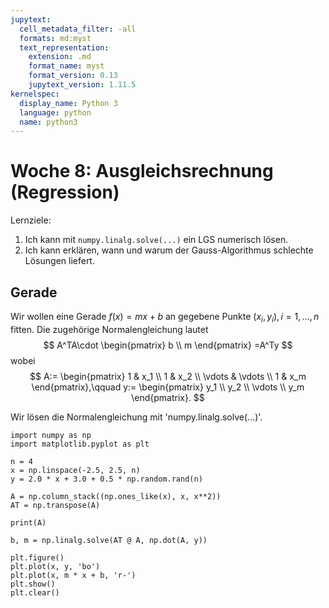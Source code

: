 ```yaml
---
jupytext:
  cell_metadata_filter: -all
  formats: md:myst
  text_representation:
    extension: .md
    format_name: myst
    format_version: 0.13
    jupytext_version: 1.11.5
kernelspec:
  display_name: Python 3
  language: python
  name: python3
---
```


# Woche 8: Ausgleichsrechnung (Regression)

Lernziele:

1. Ich kann mit `numpy.linalg.solve(...)` ein LGS numerisch lösen.
2. Ich kann erklären, wann und warum der Gauss-Algorithmus schlechte Lösungen liefert.

## Gerade

Wir wollen eine Gerade $f(x)=mx+b$ an gegebene Punkte $(x_i,y_i),i=1,\ldots,n$ fitten.
Die zugehörige Normalengleichung lautet
$$
A^TA\cdot
\begin{pmatrix}
    b \\
    m
\end{pmatrix}
=A^Ty
$$
wobei
$$
A:=
\begin{pmatrix}
    1 & x_1 \\
    1 & x_2 \\
    \vdots & \vdots \\
    1 & x_m
\end{pmatrix},\qquad
y:=
\begin{pmatrix}
    y_1 \\
    y_2 \\
    \vdots \\
    y_m
\end{pmatrix}.
$$

Wir lösen die Normalengleichung mit 'numpy.linalg.solve(...)'.

```{code-cell} ipython3
import numpy as np
import matplotlib.pyplot as plt

n = 4
x = np.linspace(-2.5, 2.5, n)
y = 2.0 * x + 3.0 + 0.5 * np.random.rand(n)

A = np.column_stack((np.ones_like(x), x, x**2))
AT = np.transpose(A)

print(A)

b, m = np.linalg.solve(AT @ A, np.dot(A, y))

plt.figure()
plt.plot(x, y, 'bo')
plt.plot(x, m * x + b, 'r-')
plt.show()
plt.clear()
```